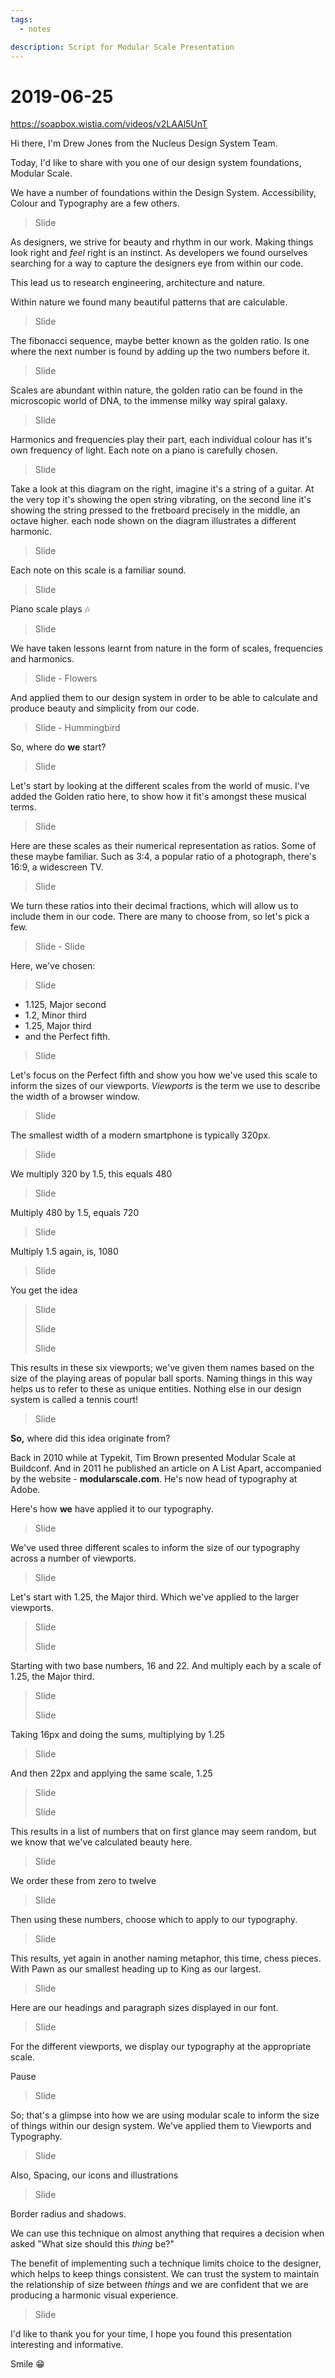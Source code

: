 ```yaml
---
tags:
  - notes

description: Script for Modular Scale Presentation
---
```


# 2019-06-25

https://soapbox.wistia.com/videos/v2LAAl5UnT

Hi there, I'm Drew Jones from the Nucleus Design System Team.

Today, I'd like to share with you one of our design system foundations, Modular Scale.

We have a number of foundations within the Design System. Accessibility, Colour and Typography are a few others.

> Slide

As designers, we strive for beauty and rhythm in our work. Making things look right and _feel_ right is an instinct. As developers we found ourselves searching for a way to capture the designers eye from within our code.

This lead us to research engineering, architecture and nature.

Within nature we found many beautiful patterns that are calculable.

> Slide

The fibonacci sequence, maybe better known as the golden ratio. Is one where the next number is found by adding up the two numbers before it.

> Slide

Scales are abundant within nature, the golden ratio can be found in the microscopic world of DNA, to the immense milky way spiral galaxy.

> Slide

Harmonics and frequencies play their part, each individual colour has it's own frequency of light. Each note on a piano is carefully chosen.

> Slide

Take a look at this diagram on the right, imagine it's a string of a guitar. At the very top it's showing the open string vibrating, on the second line it's showing the string pressed to the fretboard precisely in the middle, an octave higher. each node shown on the diagram illustrates a different harmonic.

> Slide

Each note on this scale is a familiar sound.

> Slide

Piano scale plays 🎶

> Slide

We have taken lessons learnt from nature in the form of scales, frequencies and harmonics.

> Slide - Flowers

And applied them to our design system in order to be able to calculate and produce beauty and simplicity from our code.

> Slide - Hummingbird

So, where do **we** start?

> Slide

Let's start by looking at the different scales from the world of music. I've added the Golden ratio here, to show how it fit's amongst these musical terms.

> Slide

Here are these scales as their numerical representation as ratios. Some of these maybe familiar. Such as 3:4, a popular ratio of a photograph, there's 16:9, a widescreen TV.

> Slide

We turn these ratios into their decimal fractions, which will allow us to include them in our code. There are many to choose from, so let's pick a few.

> Slide - Slide

Here, we've chosen:

> Slide

* 1.125, Major second  
* 1.2, Minor third  
* 1.25, Major third  
* and the Perfect fifth.

> Slide

Let's focus on the Perfect fifth and show you how we've used this scale to inform the sizes of our viewports. _Viewports_ is the term we use to describe the width of a browser window.

> Slide

The smallest width of a modern smartphone is typically 320px.

> Slide

We multiply 320 by 1.5, this equals 480

> Slide

Multiply 480 by 1.5, equals 720

> Slide

Multiply 1.5 again, is, 1080

> Slide

You get the idea

> Slide
>
> Slide
>
> Slide

This results in these six viewports; we've given them names based on the size of the playing areas of popular ball sports. Naming things in this way helps us to refer to these as unique entities. Nothing else in our design system is called a tennis court!

> Slide

**So,** where did this idea originate from?

Back in 2010 while at Typekit, Tim Brown presented Modular Scale at Buildconf. And in 2011 he published an article on A List Apart, accompanied by the website - **modularscale.com**. He's now head of typography at Adobe.

Here's how **we** have applied it to our typography.

> Slide

We've used three different scales to inform the size of our typography across a number of viewports.

> Slide

Let's start with 1.25, the Major third. Which we've applied to the larger viewports.

> Slide
>
> Slide

Starting with two base numbers, 16 and 22. And multiply each by a scale of 1.25, the Major third.

> Slide
>
> Slide

Taking 16px and doing the sums, multiplying by 1.25

> Slide

And then 22px and applying the same scale, 1.25

> Slide
>
> Slide

This results in a list of numbers that on first glance may seem random, but we know that we've calculated beauty here.

> Slide

We order these from zero to twelve

> Slide

Then using these numbers, choose which to apply to our typography.

> Slide

This results, yet again in another naming metaphor, this time, chess pieces. With Pawn as our smallest heading up to King as our largest.

> Slide

Here are our headings and paragraph sizes displayed in our font.

> Slide

For the different viewports, we display our typography at the appropriate scale.

Pause

> Slide

So; that's a glimpse into how we are using modular scale to inform the size of things within our design system. We've applied them to Viewports and Typography.

> Slide

Also, Spacing, our icons and illustrations

> Slide

Border radius and shadows.

We can use this technique on almost anything that requires a decision when asked "What size should this _thing_ be?"

The benefit of implementing such a technique limits choice to the designer, which helps to keep things consistent. We can trust the system to maintain the relationship of size between _things_ and we are confident that we are producing a harmonic visual experience.

> Slide

I'd like to thank you for your time, I hope you found this presentation interesting and informative.

Smile 😁

